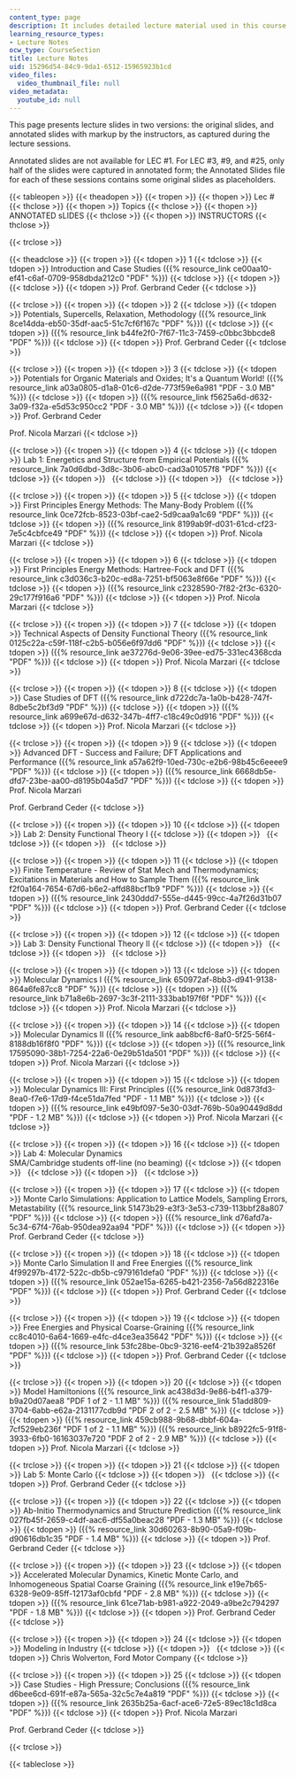 ```yaml
---
content_type: page
description: It includes detailed lecture material used in this course.
learning_resource_types:
- Lecture Notes
ocw_type: CourseSection
title: Lecture Notes
uid: 15296d54-84c9-9da1-6512-15965923b1cd
video_files:
  video_thumbnail_file: null
video_metadata:
  youtube_id: null
---
```


This page presents lecture slides in two versions: the original slides, and annotated slides with markup by the instructors, as captured during the lecture sessions.

Annotated slides are not available for LEC #1. For LEC #3, #9, and #25, only half of the slides were captured in annotated form; the Annotated Slides file for each of these sessions contains some original slides as placeholders.

{{< tableopen >}}
{{< theadopen >}}
{{< tropen >}}
{{< thopen >}}
Lec #
{{< thclose >}}
{{< thopen >}}
Topics
{{< thclose >}}
{{< thopen >}}
ANNOTATED sLIDES
{{< thclose >}}
{{< thopen >}}
INSTRUCTORS
{{< thclose >}}

{{< trclose >}}

{{< theadclose >}}
{{< tropen >}}
{{< tdopen >}}
1
{{< tdclose >}}
{{< tdopen >}}
Introduction and Case Studies ({{% resource_link ce00aa10-ef41-c6af-0709-958dbda212c0 "PDF" %}})
{{< tdclose >}}
{{< tdopen >}}
 
{{< tdclose >}}
{{< tdopen >}}
Prof. Gerbrand Ceder
{{< tdclose >}}

{{< trclose >}}
{{< tropen >}}
{{< tdopen >}}
2
{{< tdclose >}}
{{< tdopen >}}
Potentials, Supercells, Relaxation, Methodology ({{% resource_link 8ce14dda-eb50-35df-aac5-51c7cf6f167c "PDF" %}})
{{< tdclose >}}
{{< tdopen >}}
({{% resource_link b44fe2f0-7f67-11c3-7459-c0bbc3bbcde8 "PDF" %}})
{{< tdclose >}}
{{< tdopen >}}
Prof. Gerbrand Ceder
{{< tdclose >}}

{{< trclose >}}
{{< tropen >}}
{{< tdopen >}}
3
{{< tdclose >}}
{{< tdopen >}}
Potentials for Organic Materials and Oxides; It's a Quantum World! ({{% resource_link a03a0805-d1a8-01c6-d2de-773f59e6a981 "PDF - 3.0 MB" %}})
{{< tdclose >}}
{{< tdopen >}}
({{% resource_link f5625a6d-d632-3a09-f32a-e5d53c950cc2 "PDF - 3.0 MB" %}})
{{< tdclose >}}
{{< tdopen >}}
Prof. Gerbrand Ceder  
  
Prof. Nicola Marzari
{{< tdclose >}}

{{< trclose >}}
{{< tropen >}}
{{< tdopen >}}
4
{{< tdclose >}}
{{< tdopen >}}
Lab 1: Energetics and Structure from Empirical Potentials ({{% resource_link 7a0d6dbd-3d8c-3b06-abc0-cad3a01057f8 "PDF" %}})
{{< tdclose >}}
{{< tdopen >}}
 
{{< tdclose >}}
{{< tdopen >}}
 
{{< tdclose >}}

{{< trclose >}}
{{< tropen >}}
{{< tdopen >}}
5
{{< tdclose >}}
{{< tdopen >}}
First Principles Energy Methods: The Many-Body Problem ({{% resource_link 0ce72fcb-8523-03bf-cae2-5d9caa9a1c69 "PDF" %}})
{{< tdclose >}}
{{< tdopen >}}
({{% resource_link 8199ab9f-d031-61cd-cf23-7e5c4cbfce49 "PDF" %}})
{{< tdclose >}}
{{< tdopen >}}
Prof. Nicola Marzari
{{< tdclose >}}

{{< trclose >}}
{{< tropen >}}
{{< tdopen >}}
6
{{< tdclose >}}
{{< tdopen >}}
First Principles Energy Methods: Hartree-Fock and DFT ({{% resource_link c3d036c3-b20c-ed8a-7251-bf5063e8f66e "PDF" %}})
{{< tdclose >}}
{{< tdopen >}}
({{% resource_link c2328590-7f82-2f3c-6320-29c177f916a6 "PDF" %}})
{{< tdclose >}}
{{< tdopen >}}
Prof. Nicola Marzari
{{< tdclose >}}

{{< trclose >}}
{{< tropen >}}
{{< tdopen >}}
7
{{< tdclose >}}
{{< tdopen >}}
Technical Aspects of Density Functional Theory ({{% resource_link 0125c22a-c59f-118f-c2b5-b056e6f97dd6 "PDF" %}})
{{< tdclose >}}
{{< tdopen >}}
({{% resource_link ae37276d-9e06-39ee-ed75-331ec4368cda "PDF" %}})
{{< tdclose >}}
{{< tdopen >}}
Prof. Nicola Marzari
{{< tdclose >}}

{{< trclose >}}
{{< tropen >}}
{{< tdopen >}}
8
{{< tdclose >}}
{{< tdopen >}}
Case Studies of DFT ({{% resource_link d722dc7a-1a0b-b428-747f-8dbe5c2bf3d9 "PDF" %}})
{{< tdclose >}}
{{< tdopen >}}
({{% resource_link a699e67d-d632-347b-4ff7-c18c49c0d916 "PDF" %}})
{{< tdclose >}}
{{< tdopen >}}
Prof. Nicola Marzari
{{< tdclose >}}

{{< trclose >}}
{{< tropen >}}
{{< tdopen >}}
9
{{< tdclose >}}
{{< tdopen >}}
Advanced DFT - Success and Failure; DFT Applications and Performance ({{% resource_link a57a62f9-10ed-730c-e2b6-98b45c6eeee9 "PDF" %}})
{{< tdclose >}}
{{< tdopen >}}
({{% resource_link 6668db5e-dfd7-23be-aa00-d8195b04a5d7 "PDF" %}})
{{< tdclose >}}
{{< tdopen >}}
Prof. Nicola Marzari  
  
Prof. Gerbrand Ceder
{{< tdclose >}}

{{< trclose >}}
{{< tropen >}}
{{< tdopen >}}
10
{{< tdclose >}}
{{< tdopen >}}
Lab 2: Density Functional Theory I
{{< tdclose >}}
{{< tdopen >}}
 
{{< tdclose >}}
{{< tdopen >}}
 
{{< tdclose >}}

{{< trclose >}}
{{< tropen >}}
{{< tdopen >}}
11
{{< tdclose >}}
{{< tdopen >}}
Finite Temperature - Review of Stat Mech and Thermodynamics; Excitations in Materials and How to Sample Them ({{% resource_link f2f0a164-7654-67d6-b6e2-affd88bcf1b9 "PDF" %}})
{{< tdclose >}}
{{< tdopen >}}
({{% resource_link 2430ddd7-555e-d445-99cc-4a7f26d31b07 "PDF" %}})
{{< tdclose >}}
{{< tdopen >}}
Prof. Gerbrand Ceder
{{< tdclose >}}

{{< trclose >}}
{{< tropen >}}
{{< tdopen >}}
12
{{< tdclose >}}
{{< tdopen >}}
Lab 3: Density Functional Theory II
{{< tdclose >}}
{{< tdopen >}}
 
{{< tdclose >}}
{{< tdopen >}}
 
{{< tdclose >}}

{{< trclose >}}
{{< tropen >}}
{{< tdopen >}}
13
{{< tdclose >}}
{{< tdopen >}}
Molecular Dynamics I ({{% resource_link 650972af-8bb3-d941-9138-864a6fe87cc8 "PDF" %}})
{{< tdclose >}}
{{< tdopen >}}
({{% resource_link b71a8e6b-2697-3c3f-2111-333bab197f6f "PDF" %}})
{{< tdclose >}}
{{< tdopen >}}
Prof. Nicola Marzari
{{< tdclose >}}

{{< trclose >}}
{{< tropen >}}
{{< tdopen >}}
14
{{< tdclose >}}
{{< tdopen >}}
Molecular Dynamics II ({{% resource_link aab8bcf6-8af0-5f25-56f4-8188db16f8f0 "PDF" %}})
{{< tdclose >}}
{{< tdopen >}}
({{% resource_link 17595090-38b1-7254-22a6-0e29b51da501 "PDF" %}})
{{< tdclose >}}
{{< tdopen >}}
Prof. Nicola Marzari
{{< tdclose >}}

{{< trclose >}}
{{< tropen >}}
{{< tdopen >}}
15
{{< tdclose >}}
{{< tdopen >}}
Molecular Dynamics III: First Principles ({{% resource_link 0d873fd3-8ea0-f7e6-17d9-f4ce51da7fed "PDF - 1.1 MB" %}})
{{< tdclose >}}
{{< tdopen >}}
({{% resource_link e49bf097-5e30-03df-769b-50a90449d8dd "PDF - 1.2 MB" %}})
{{< tdclose >}}
{{< tdopen >}}
Prof. Nicola Marzari
{{< tdclose >}}

{{< trclose >}}
{{< tropen >}}
{{< tdopen >}}
16
{{< tdclose >}}
{{< tdopen >}}
Lab 4: Molecular Dynamics  
SMA/Cambridge students off-line (no beaming)
{{< tdclose >}}
{{< tdopen >}}
 
{{< tdclose >}}
{{< tdopen >}}
 
{{< tdclose >}}

{{< trclose >}}
{{< tropen >}}
{{< tdopen >}}
17
{{< tdclose >}}
{{< tdopen >}}
Monte Carlo Simulations: Application to Lattice Models, Sampling Errors, Metastability ({{% resource_link 51473b29-e3f3-3e53-c739-113bbf28a807 "PDF" %}})
{{< tdclose >}}
{{< tdopen >}}
({{% resource_link d76afd7a-5c34-67f4-76ab-950dea92aa94 "PDF" %}})
{{< tdclose >}}
{{< tdopen >}}
Prof. Gerbrand Ceder
{{< tdclose >}}

{{< trclose >}}
{{< tropen >}}
{{< tdopen >}}
18
{{< tdclose >}}
{{< tdopen >}}
Monte Carlo Simulation II and Free Energies ({{% resource_link 4f99297b-4172-522c-db5b-c979161defa0 "PDF" %}})
{{< tdclose >}}
{{< tdopen >}}
({{% resource_link 052ae15a-6265-b421-2356-7a56d822316e "PDF" %}})
{{< tdclose >}}
{{< tdopen >}}
Prof. Gerbrand Ceder
{{< tdclose >}}

{{< trclose >}}
{{< tropen >}}
{{< tdopen >}}
19
{{< tdclose >}}
{{< tdopen >}}
Free Energies and Physical Coarse-Graining ({{% resource_link cc8c4010-6a64-1669-e4fc-d4ce3ea35642 "PDF" %}})
{{< tdclose >}}
{{< tdopen >}}
({{% resource_link 53fc28be-0bc9-3216-eef4-21b392a8526f "PDF" %}})
{{< tdclose >}}
{{< tdopen >}}
Prof. Gerbrand Ceder
{{< tdclose >}}

{{< trclose >}}
{{< tropen >}}
{{< tdopen >}}
20
{{< tdclose >}}
{{< tdopen >}}
Model Hamiltonions ({{% resource_link ac438d3d-9e86-b4f1-a379-b9a20d07aea8 "PDF 1 of 2 - 1.1 MB" %}}) ({{% resource_link 51add809-3704-6abb-e62a-2131177cdb9d "PDF 2 of 2 - 2.5 MB" %}})
{{< tdclose >}}
{{< tdopen >}}
({{% resource_link 459cb988-9b68-dbbf-604a-7cf529eb236f "PDF 1 of 2 - 1.1 MB" %}}) ({{% resource_link b8922fc5-91f8-3933-6fb0-16163037e720 "PDF 2 of 2 - 2.9 MB" %}})
{{< tdclose >}}
{{< tdopen >}}
Prof. Nicola Marzari
{{< tdclose >}}

{{< trclose >}}
{{< tropen >}}
{{< tdopen >}}
21
{{< tdclose >}}
{{< tdopen >}}
Lab 5: Monte Carlo
{{< tdclose >}}
{{< tdopen >}}
 
{{< tdclose >}}
{{< tdopen >}}
Prof. Gerbrand Ceder
{{< tdclose >}}

{{< trclose >}}
{{< tropen >}}
{{< tdopen >}}
22
{{< tdclose >}}
{{< tdopen >}}
Ab-Initio Thermodynamics and Structure Prediction ({{% resource_link 027fb45f-2659-c4df-aac6-df55a0beac28 "PDF - 1.3 MB" %}})
{{< tdclose >}}
{{< tdopen >}}
({{% resource_link 30d60263-8b90-05a9-f09b-d90616db1c35 "PDF - 1.4 MB" %}})
{{< tdclose >}}
{{< tdopen >}}
Prof. Gerbrand Ceder
{{< tdclose >}}

{{< trclose >}}
{{< tropen >}}
{{< tdopen >}}
23
{{< tdclose >}}
{{< tdopen >}}
Accelerated Molecular Dynamics, Kinetic Monte Carlo, and Inhomogeneous Spatial Coarse Graining ({{% resource_link e19e7b65-6328-9e09-85ff-12173af0cbfd "PDF - 2.8 MB" %}})
{{< tdclose >}}
{{< tdopen >}}
({{% resource_link 61ce71ab-b981-a922-2049-a9be2c794297 "PDF - 1.8 MB" %}})
{{< tdclose >}}
{{< tdopen >}}
Prof. Gerbrand Ceder
{{< tdclose >}}

{{< trclose >}}
{{< tropen >}}
{{< tdopen >}}
24
{{< tdclose >}}
{{< tdopen >}}
Modeling in Industry
{{< tdclose >}}
{{< tdopen >}}
 
{{< tdclose >}}
{{< tdopen >}}
Chris Wolverton, Ford Motor Company
{{< tdclose >}}

{{< trclose >}}
{{< tropen >}}
{{< tdopen >}}
25
{{< tdclose >}}
{{< tdopen >}}
Case Studies - High Pressure; Conclusions ({{% resource_link d6bee6cd-691f-e87a-565a-32c5c7e4a819 "PDF" %}})
{{< tdclose >}}
{{< tdopen >}}
({{% resource_link 2635b25a-6acf-ace6-72e5-89ec18c1d8ca "PDF" %}})
{{< tdclose >}}
{{< tdopen >}}
Prof. Nicola Marzari  
  
Prof. Gerbrand Ceder
{{< tdclose >}}

{{< trclose >}}

{{< tableclose >}}